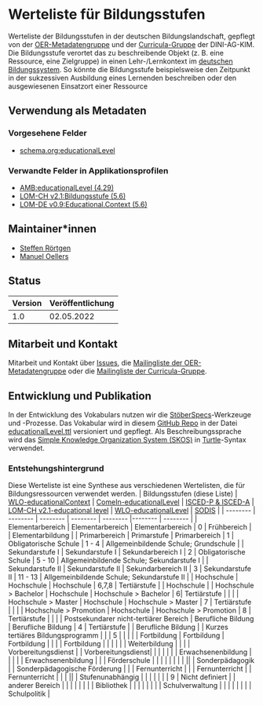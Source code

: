 # Werteliste für Bildungsstufen
Werteliste der Bildungsstufen in der deutschen Bildungslandschaft, gepflegt von der [OER-Metadatengruppe](https://wiki.dnb.de/x/IQ30B) und der [Curricula-Gruppe](https://wiki.dnb.de/display/DINIAGKIM/Curricula-Gruppe) der DINI-AG-KIM. Die Bildungsstufe verortet das zu beschreibende Objekt (z. B. eine Ressource, eine Zielgruppe) in einen Lehr-/Lernkontext im [deutschen Bildungssystem](https://www.bpb.de/themen/bildung/dossier-bildung/163283/das-bildungssystem-in-deutschland/). So könnte die Bildungsstufe beispielsweise den Zeitpunkt in der sukzessiven Ausbildung eines Lernenden beschreiben oder den ausgewiesenen Einsatzort einer Ressource

## Verwendung als Metadaten

### Vorgesehene Felder
- [schema.org:educationalLevel](https://schema.org/educationalLevel)

### Verwandte Felder in Applikationsprofilen

- [AMB:educationalLevel (4.29)](https://w3id.org/kim/amb/draft/#educationallevel)
- [LOM-CH v2.1:Bildungsstufe (5.6)](https://www.educa.ch/sites/default/files/2020-11/applikationsprofil-lom-ch-v2.1-de.pdf)
- [LOM-DE v0.9:Educational.Context (5.6)](https://web.archive.org/web/20220120213540/https://sodis.de/lom-de/LOM-DE_v0.9_1.pdf)

## Maintainer\*innen
- [Steffen Rörtgen](https://github.com/sroertgen)
- [Manuel Oellers](https://github.com/oellers)

## Status
|Version| Veröffentlichung |
|--|--|
| 1.0 | 02.05.2022 |

## Mitarbeit und Kontakt
Mitarbeit und Kontakt über [Issues](https://github.com/dini-ag-kim/educationalLevel/issues/), die [Mailingliste der OER-Metadatengruppe](https://lists.dnb.de/mailman/listinfo/dini-ag-kim-oer) oder die [Mailingliste der Curricula-Gruppe](https://lists.dnb.de/mailman/listinfo/dini-ag-kim-curricula).

## Entwicklung und Publikation
In der Entwicklung des Vokabulars nutzen wir die [StöberSpecs](https://w3id.org/kim/stoeberspecs/)-Werkzeuge und -Prozesse. Das Vokabular wird in diesem [GitHub Repo](https://github.com/dini-ag-kim/educationalLevel) in der Datei [educationalLevel.ttl](https://github.com/dini-ag-kim/educationalLevel/blob/master/educationalLevel.ttl) versioniert und gepflegt. Als Beschreibungssprache wird das [Simple Knowledge Organization System (SKOS)](https://www.w3.org/2004/02/skos/) in [Turtle](https://www.w3.org/TR/turtle/)-Syntax verwendet.

### Entstehungshintergrund
Diese Werteliste ist eine Synthese aus verschiedenen Wertelisten, die für Bildungsressourcen verwendet werden.
| Bildungsstufen (diese Liste) |  [WLO-educationalContext](http://w3id.org/openeduhub/vocabs/educationalContext/) | [ComeIn-educationalLevel](http://w3id.org/comein/vocabs/educationalLevel-ComeIn/) | [ISCED-P & ISCED-A](http://uis.unesco.org/sites/default/files/documents/international-standard-classification-of-education-isced-2011-en.pdf) | [LOM-CH v2.1-educational level](https://www.educa.ch/sites/default/files/2020-11/applikationsprofil-lom-ch-v2.1-de.pdf) | [WLO-educationalLevel](http://w3id.org/openeduhub/vocabs/educationalLevel/) | [SODIS](http://cp.sodis.de/api/get?lom_context=*) |
| -------- | -------- | -------- | -------- | -------- |-------- | -------- |
| Elementarbereich  | Elementarbereich     |  Elementarbereich | 0 |  Frühbereich |   | Elementarbildung  |
| Primarbereich  | Primarstufe      | Primarbereich | 1 |  Obligatorische Schule | 1 - 4 | Allgemeinbildende Schule; Grundschule   |
| Sekundarstufe I  | Sekundarstufe I      | Sekundarbereich I | 2 |   Obligatorische Schule | 5 - 10 |  Allgemeinbildende Schule; Sekundarstufe I |
| Sekundarstufe II  | Sekundarstufe II     | Sekundarbereich II | 3   |  Sekundarstufe II | 11 - 13 | Allgemeinbildende Schule; Sekundarstufe II   |
| Hochschule | Hochschule     | Hochschule | 6,7,8 |  Tertiärstufe  | |  Hochschule |
| Hochschule > Bachelor | Hochschule  | Hochschule > Bachelor | 6|  Tertiärstufe  |  |   |
| Hochschule > Master  | Hochschule | Hochschule > Master |  7 | Tertiärstufe |  |   |
| Hochschule > Promotion | Hochschule | Hochschule > Promotion |  8 | Tertiärstufe |  |   |
| Postsekundarer nicht-tertiärer Bereich | Berufliche Bildung     |  Berufliche Bildung | 4 |  Tertiärstufe   |  | Berufliche Bildung  |
| Kurzes tertiäres Bildungsprogramm | | | 5 | | |    |
| Fortbildung | Fortbildung     | Fortbildung |  |  |  | Fortbildung  |
| | | |  | Weiterbildung |  |    |
| Vorbereitungsdienst | | Vorbereitungsdienst|   |  | |   |
| | Erwachsenenbildung     |  |  | |  |  Erwachsenenbildung |
| | Förderschule     | |  |  | |   |
| | ||  | Sonderpädagogik |  |  Sonderpädagogische Förderung  |
| | Fernunterricht     | |  | Fernunterricht |     | Fernunterricht |
| | ||  | Stufenunabhängig |  |    |
| | | | 9 | Nicht definiert | | anderer Bereich   |
| | | |  |  | | Bibliothek   |
| | | |  |  | | Schulverwaltung   |
| | | |  |  | | Schulpolitik   |


